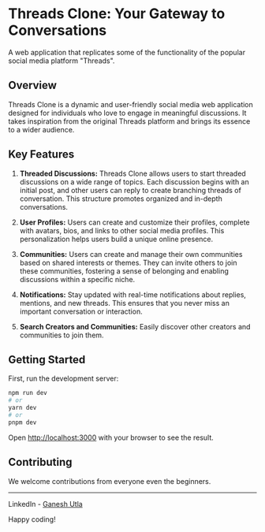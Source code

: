 # Threads Clone: Your Gateway to Conversations
A web application that replicates some of the functionality of the popular social media platform "Threads".

## Overview
Threads Clone is a dynamic and user-friendly social media web application designed for individuals who love to engage in meaningful discussions. It takes inspiration from the original Threads platform and brings its essence to a wider audience.

## Key Features

1. **Threaded Discussions:** Threads Clone allows users to start threaded discussions on a wide range of topics. Each discussion begins with an initial post, and other users can reply to create branching threads of conversation. This structure promotes organized and in-depth conversations.

2. **User Profiles:** Users can create and customize their profiles, complete with avatars, bios, and links to other social media profiles. This personalization helps users build a unique online presence.

3. **Communities:** Users can create and manage their own communities based on shared interests or themes. They can invite others to join these communities, fostering a sense of belonging and enabling discussions within a specific niche.
  
4. **Notifications:** Stay updated with real-time notifications about replies, mentions, and new threads. This ensures that you never miss an important conversation or interaction.

5. **Search Creators and Communities:** Easily discover other creators and communities to join them.
   
## Getting Started

First, run the development server:

```bash
npm run dev
# or
yarn dev
# or
pnpm dev
```

Open [http://localhost:3000](http://localhost:3000) with your browser to see the result.

## Contributing

We welcome contributions from everyone even the beginners.

---

LinkedIn - [Ganesh Utla](https://www.linkedin.com/in/ganesh-utla-888abc/)

Happy coding!
